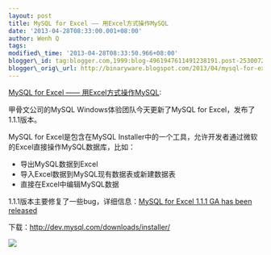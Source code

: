 ```yaml
--- 
layout: post 
title: MySQL for Excel —— 用Excel方式操作MySQL 
date: '2013-04-28T08:33:00.001+08:00' 
author: Wenh Q
tags:
modified\_time: '2013-04-28T08:33:50.966+08:00' 
blogger\_id: tag:blogger.com,1999:blog-4961947611491238191.post-2530072006890742809
blogger\_orig\_url: http://binaryware.blogspot.com/2013/04/mysql-for-excel-excelmysql.html
--- 
```

[MySQL for Excel ——
用Excel方式操作MySQL](http://www.oschina.net/news/40003/mysql-for-excel):

甲骨文公司的MySQL Windows体验团队今天更新了MySQL for
Excel，发布了1.1.1版本。

MySQL for Excel是包含在MySQL
Installer中的一个工具，允许开发者通过微软的Excel直接操作MySQL数据库，比如：


-   导出MySQL数据到Excel
-   导入Excel数据到MySQL现有数据表或新建数据表
-   直接在Excel中编辑MySQL数据

1.1.1版本主要修复了一些bug，详细信息：[MySQL for Excel 1.1.1 GA has been
released](https://blogs.oracle.com/MySqlOnWindows/entry/mysql_for_excel_1_11)

下载：<http://dev.mysql.com/downloads/installer/>

![](http://static.oschina.net/uploads/img/201304/27231740_F79r.jpg)
